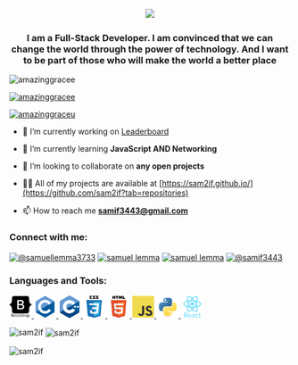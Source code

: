 <p align="center">
<img src="https://readme-typing-svg.demolab.com?font=Fira+Code&pause=250&color=1e9747&width=435&lines=Hi%2C+I'm+Samuel;Welcome+to+my+profile..."><br>
</p>
<h3 align="center">I am a Full-Stack Developer. I am convinced that we can change the world through the power of technology. And I want to be part of those who will make the world a better place</h3>

<p align="left"> <img src="https://komarev.com/ghpvc/?username=amazinggracee&label=Profile%20views&color=0e75b6&style=flat" alt="amazinggracee" /> </p>

<p align="left"> <a href="https://github.com/ryo-ma/github-profile-trophy"><img src="https://github-profile-trophy.vercel.app/?username=amazinggracee" alt="amazinggracee" /></a> </p>

<p align="left"> <a href="https://twitter.com/amazinggraceu" target="blank"><img src="https://img.shields.io/twitter/follow/amazinggraceu?logo=twitter&style=for-the-badge" alt="amazinggraceu" /></a> </p>

- 🔭 I’m currently working on [Leaderboard](https://github.com/Amazinggracee/Leaderboard1)

- 🌱 I’m currently learning **JavaScript AND Networking**

- 👯 I’m looking to collaborate on **any open projects**

- 👨‍💻 All of my projects are available at [https://sam2if.github.io/](https://github.com/sam2if?tab=repositories)

- 📫 How to reach me **samif3443@gmail.com**

<h3 align="left">Connect with me:</h3>
<p align="left">
<a href="https://twitter.com/@samuellemma3733" target="blank"><img align="center" src="https://raw.githubusercontent.com/rahuldkjain/github-profile-readme-generator/master/src/images/icons/Social/twitter.svg" alt="@samuellemma3733" height="30" width="40" /></a>
<a href="https://linkedin.com/in/samuel lemma" target="blank"><img align="center" src="https://raw.githubusercontent.com/rahuldkjain/github-profile-readme-generator/master/src/images/icons/Social/linked-in-alt.svg" alt="samuel lemma" height="30" width="40" /></a>
<a href="https://fb.com/samuel lemma" target="blank"><img align="center" src="https://raw.githubusercontent.com/rahuldkjain/github-profile-readme-generator/master/src/images/icons/Social/facebook.svg" alt="samuel lemma" height="30" width="40" /></a>
<a href="https://www.hackerrank.com/@samif3443" target="blank"><img align="center" src="https://raw.githubusercontent.com/rahuldkjain/github-profile-readme-generator/master/src/images/icons/Social/hackerrank.svg" alt="@samif3443" height="30" width="40" /></a>
</p>

<h3 align="left">Languages and Tools:</h3>
<p align="left"> <a href="https://getbootstrap.com" target="_blank" rel="noreferrer"> <img src="https://raw.githubusercontent.com/devicons/devicon/master/icons/bootstrap/bootstrap-plain-wordmark.svg" alt="bootstrap" width="40" height="40"/> </a> <a href="https://www.cprogramming.com/" target="_blank" rel="noreferrer"> <img src="https://raw.githubusercontent.com/devicons/devicon/master/icons/c/c-original.svg" alt="c" width="40" height="40"/> </a> <a href="https://www.w3schools.com/cpp/" target="_blank" rel="noreferrer"> <img src="https://raw.githubusercontent.com/devicons/devicon/master/icons/cplusplus/cplusplus-original.svg" alt="cplusplus" width="40" height="40"/> </a> <a href="https://www.w3schools.com/css/" target="_blank" rel="noreferrer"> <img src="https://raw.githubusercontent.com/devicons/devicon/master/icons/css3/css3-original-wordmark.svg" alt="css3" width="40" height="40"/> </a> <a href="https://www.w3.org/html/" target="_blank" rel="noreferrer"> <img src="https://raw.githubusercontent.com/devicons/devicon/master/icons/html5/html5-original-wordmark.svg" alt="html5" width="40" height="40"/> </a> <a href="https://developer.mozilla.org/en-US/docs/Web/JavaScript" target="_blank" rel="noreferrer"> <img src="https://raw.githubusercontent.com/devicons/devicon/master/icons/javascript/javascript-original.svg" alt="javascript" width="40" height="40"/> </a> <a href="https://www.python.org" target="_blank" rel="noreferrer"> <img src="https://raw.githubusercontent.com/devicons/devicon/master/icons/python/python-original.svg" alt="python" width="40" height="40"/> </a> <a href="https://reactjs.org/" target="_blank" rel="noreferrer"> <img src="https://raw.githubusercontent.com/devicons/devicon/master/icons/react/react-original-wordmark.svg" alt="react" width="40" height="40"/> </a> </p>

<p><img align="left" src="https://github-readme-stats.vercel.app/api/top-langs?username=sam2if&show_icons=true&locale=en&layout=compact" alt="sam2if" /></p>

<p>&nbsp;<img align="center" src="https://github-readme-stats.vercel.app/api?username=sam2if&show_icons=true&locale=en" alt="sam2if" /></p>

<p><img align="center" src="https://github-readme-streak-stats.herokuapp.com/?user=sam2if&" alt="sam2if" /></p>
